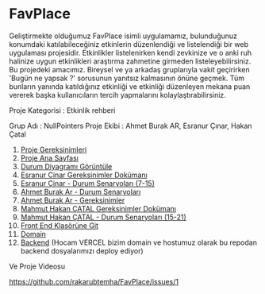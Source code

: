 # FavPlace


Geliştirmekte olduğumuz FavPlace isimli uygulamamız, bulunduğunuz konumdaki katılabileceğiniz etkinlerin düzenlendiği ve listelendiği bir web uygulaması projesidir. Etkinlikler listelenirken kendi zevkinize ve o anki ruh halinize uygun etkinlikleri araştırma zahmetine girmeden listeleyebilirsiniz. Bu projedeki amacımız. Bireysel ve ya arkadaş gruplarıyla vakit geçirirken 'Bugün ne yapsak ?' sorusunun yanıtsız kalmasının önüne geçmek. Tüm bunların yanında katıldığınız etkinliği ve etkinliği düzenleyen mekana puan vererek başka kullanıcıların tercih yapmalarını kolaylaştırabilirsiniz.



Proje Kategorisi : Etkinlik rehberi



Grup Adı : NullPointers 
Proje Ekibi : Ahmet Burak AR, Esranur Çınar, Hakan Çatal

1. [Proje Gereksinimleri](https://github.com/rakarubtemha/FavPlace/blob/main/Proje%20Gereksinimleri)
2. [Proje Ana Sayfası](https://github.com/rakarubtemha/FavPlace/blob/main/README.md)
3. [Durum Diyagramı Görüntüle](https://github.com/rakarubtemha/FavPlace/blob/main/durum%20diyagram%C4%B1.jpeg)
4. [Esranur Cinar Gereksinimler Dokümanı](https://github.com/rakarubtemha/FavPlace/blob/main/esranurcinar%20gereksinimlerr)
5. [Esranur Cinar - Durum Senaryoları (7-15)](https://github.com/rakarubtemha/FavPlace/blob/main/DURUM.SENARYOLARI.pdf)
6. [Ahmet Burak Ar - Durum Senaryoları](https://github.com/rakarubtemha/FavPlace/blob/patch-3/%20Kullan%C4%B1c%C4%B1%20Bas%CC%A7ar%C4%B1%20Senaryolar%C4%B1%20(UC1-UC7).pdf)
7. [Ahmet Burak Ar - Gereksinimler](https://github.com/rakarubtemha/FavPlace/blob/patch-1/Ahmet%20Burak%20Ar%20Gereksinimler)
8. [Mahmut Hakan ÇATAL Gereksinimler Dokümanı](https://github.com/rakarubtemha/FavPlace/blob/main/MAHMUT%20HAKAN%20%C3%87ATAL%20GEREKS%C4%B0N%C4%B0MLER)
9. [Mahmut Hakan ÇATAL - Durum Senaryoları (15-21)](https://github.com/rakarubtemha/FavPlace/blob/main/Use_Case_Senaryolari_MAHMUT%20HAKAN%20%C3%87ATAL_%20UC15-UC21.pdf)
10. [Front End Klasörüne Git](https://github.com/rakarubtemha/FavPlace/tree/f1f8000734c17c1916fdda8bddde800cee932d00/Frontend)
11. [Domain](https://github.com/rakarubtemha/FavPlace/blob/main/Frontend/Domain)
12. [Backend](https://github.com/royjones32/favplaceback.git) (Hocam VERCEL bizim domain ve hostumuz olarak bu repodan backend dosyalarımızı deploy ediyor)

Ve Proje Videosu

https://github.com/rakarubtemha/FavPlace/issues/1
